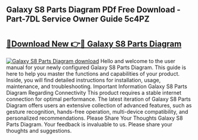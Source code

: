 ## Galaxy S8 Parts Diagram PDf Free Download - Part-7DL Service Owner Guide 5c4PZ

# <h2><a href="http://dft6m2.blite.top/?on=Galaxy+S8+Parts+Diagram">🔗Download New 👉🔴 Galaxy S8 Parts Diagram</a></h2>

[![Galaxy S8 Parts Diagram download](https://i.imgur.com/lujVjoI.png)](http://dft6m2.blite.top/?on=Galaxy+S8+Parts+Diagram)
Hello and welcome to the user manual for your newly configured Galaxy S8 Parts Diagram. This guide is here to help you master the functions and capabilities of your product. Inside, you will find detailed instructions for installation, usage, maintenance, and troubleshooting. Important Information Galaxy S8 Parts Diagram Regarding Connectivity This product requires a stable internet connection for optimal performance. The latest iteration of Galaxy S8 Parts Diagram offers users an extensive collection of advanced features, such as gesture recognition, hands-free operation, multi-device compatibility, and personalized recommendations. Please Share Your Thoughts Galaxy S8 Parts Diagram. Your feedback is invaluable to us. Please share your thoughts and suggestions.
